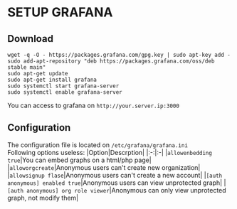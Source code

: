 # SETUP GRAFANA
## Download
```
wget -q -O - https://packages.grafana.com/gpg.key | sudo apt-key add -
sudo add-apt-repository "deb https://packages.grafana.com/oss/deb stable main"
sudo apt-get update
sudo apt-get install grafana
sudo systemctl start grafana-server
sudo systemctl enable grafana-server
```

You can access to grafana on `http://your.server.ip:3000`

## Configuration
The configuration file is located on `/etc/grafana/grafana.ini`  
Following options useless:
|Option|Descrption|
|:-:|:-|
|`allowenbedding true`|You can embed graphs on a html/php page|
|`alloworgcreate`|Anonymous users can't create new organization|
|`allowsignup flase`|Anonymous users can't create a new account|
|`[auth anonymous] enabled true`|Anonymous users can view unprotected graph|
|`[auth anonymous] org role viewer`|Anonymous can only view unprotected graph, not modify them|